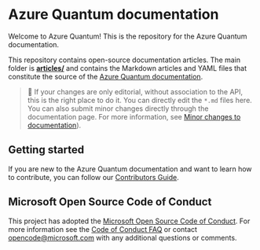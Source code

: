 # Azure Quantum documentation

Welcome to Azure Quantum! This is the repository for the Azure Quantum documentation.

This repository contains open-source documentation articles.  The main folder is **[articles/](./articles)** and contains the Markdown articles and YAML files that constitute the source of the [Azure Quantum documentation](https://learn.microsoft.com/azure/quantum/).

> :pencil: If your changes are only editorial, without association to the API, this is the right place to do it. You can directly edit 
> the `*.md` files here. You can also submit minor changes directly through the documentation page. For more information, see [Minor changes to documentation](https://learn.microsoft.com/contribute/content/how-to-write-overview#minor-changes-to-documentation)).

## Getting started
If you are new to the Azure Quantum documentation and want to learn how to contribute, you can follow our [Contributors Guide](https://learn.microsoft.com/azure/quantum/contributing-overview).

## Microsoft Open Source Code of Conduct
This project has adopted the [Microsoft Open Source Code of Conduct](https://opensource.microsoft.com/codeofconduct/).
For more information see the [Code of Conduct FAQ](https://opensource.microsoft.com/codeofconduct/faq/) or contact [opencode@microsoft.com](mailto:opencode@microsoft.com) with any additional questions or comments.
